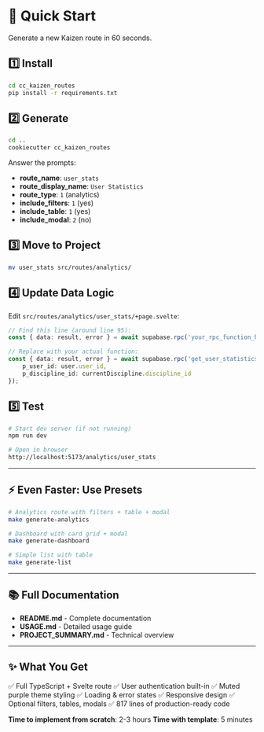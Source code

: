 # 🚀 Quick Start

Generate a new Kaizen route in 60 seconds.

## 1️⃣ Install

```bash
cd cc_kaizen_routes
pip install -r requirements.txt
```

## 2️⃣ Generate

```bash
cd ..
cookiecutter cc_kaizen_routes
```

Answer the prompts:
- **route_name**: `user_stats`
- **route_display_name**: `User Statistics`
- **route_type**: `1` (analytics)
- **include_filters**: `1` (yes)
- **include_table**: `1` (yes)
- **include_modal**: `2` (no)

## 3️⃣ Move to Project

```bash
mv user_stats src/routes/analytics/
```

## 4️⃣ Update Data Logic

Edit `src/routes/analytics/user_stats/+page.svelte`:

```typescript
// Find this line (around line 95):
const { data: result, error } = await supabase.rpc('your_rpc_function_here', {

// Replace with your actual function:
const { data: result, error } = await supabase.rpc('get_user_statistics', {
    p_user_id: user.user_id,
    p_discipline_id: currentDiscipline.discipline_id
});
```

## 5️⃣ Test

```bash
# Start dev server (if not running)
npm run dev

# Open in browser
http://localhost:5173/analytics/user_stats
```

---

## ⚡ Even Faster: Use Presets

```bash
# Analytics route with filters + table + modal
make generate-analytics

# Dashboard with card grid + modal
make generate-dashboard

# Simple list with table
make generate-list
```

---

## 📚 Full Documentation

- **README.md** - Complete documentation
- **USAGE.md** - Detailed usage guide
- **PROJECT_SUMMARY.md** - Technical overview

---

## ✨ What You Get

✅ Full TypeScript + Svelte route
✅ User authentication built-in
✅ Muted purple theme styling
✅ Loading & error states
✅ Responsive design
✅ Optional filters, tables, modals
✅ 817 lines of production-ready code

**Time to implement from scratch**: 2-3 hours
**Time with template**: 5 minutes
